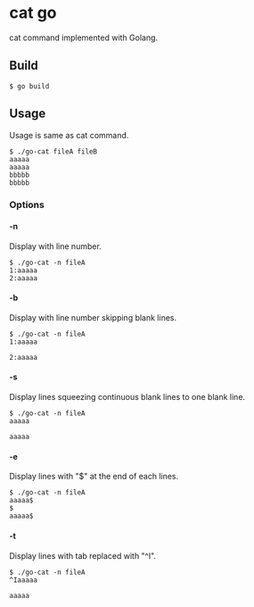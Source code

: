 # cat go
cat command implemented with Golang.

## Build
```
$ go build
```

## Usage
Usage is same as cat command.
```
$ ./go-cat fileA fileB
aaaaa
aaaaa
bbbbb
bbbbb
```

### Options
#### -n
Display with line number.
```
$ ./go-cat -n fileA
1:aaaaa
2:aaaaa
```
#### -b
Display with line number skipping blank lines.
```
$ ./go-cat -n fileA
1:aaaaa

2:aaaaa
```
#### -s
Display lines squeezing continuous blank lines to one blank line.
```
$ ./go-cat -n fileA
aaaaa

aaaaa
```
#### -e
Display lines with "$" at the end of each lines.
```
$ ./go-cat -n fileA
aaaaa$
$
aaaaa$
```
#### -t
Display lines with tab replaced with "^I".
```
$ ./go-cat -n fileA
^Iaaaaa

aaaaa
```